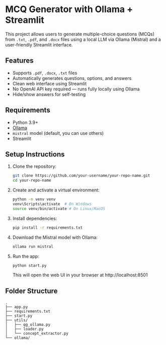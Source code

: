 # MCQ Generator with Ollama + Streamlit

This project allows users to generate multiple-choice questions (MCQs) from `.txt`, `.pdf`, and `.docx` files using a local LLM via Ollama (Mistral) and a user-friendly Streamlit interface.

## Features

- Supports `.pdf`, `.docx`, `.txt` files
- Automatically generates questions, options, and answers
- Clean web interface using Streamlit
- No OpenAI API key required — runs fully locally using Ollama
- Hide/show answers for self-testing

## Requirements

- Python 3.9+
- [Ollama](https://ollama.com/download)
- `mistral` model (default, you can use others)
- Streamlit

## Setup Instructions

1. Clone the repository:
   ```bash
   git clone https://github.com/your-username/your-repo-name.git
   cd your-repo-name
   ```

2. Create and activate a virtual environment:
   ```bash
   python -m venv venv
   venv\Scripts\activate  # On Windows
   source venv/bin/activate # On Linux/MacOS
   ```

3. Install dependencies:
   ```bash
   pip install -r requirements.txt
   ```

4. Download the Mistral model with Ollama:
   ```bash
   ollama run mistral
   ```

5. Run the app:
   ```bash
   python start.py
   ```
   This will open the web UI in your browser at http://localhost:8501

## Folder Structure

```
.
├── app.py
├── requirements.txt
├── start.py
├── utils/
│   ├── qg_ollama.py
│   ├── loader.py
│   └── concept_extractor.py
└── ollama/
```
